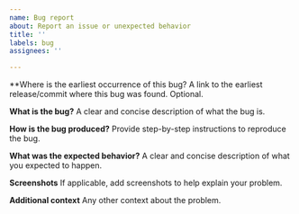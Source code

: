 ```yaml
---
name: Bug report
about: Report an issue or unexpected behavior
title: ''
labels: bug
assignees: ''

---
```


**Where is the earliest occurrence of this bug?
A link to the earliest release/commit where this bug was found. Optional.

**What is the bug?**
A clear and concise description of what the bug is.

**How is the bug produced?**
Provide step-by-step instructions to reproduce the bug.

**What was the expected behavior?**
A clear and concise description of what you expected to happen.

**Screenshots**
If applicable, add screenshots to help explain your problem.

**Additional context**
Any other context about the problem.
